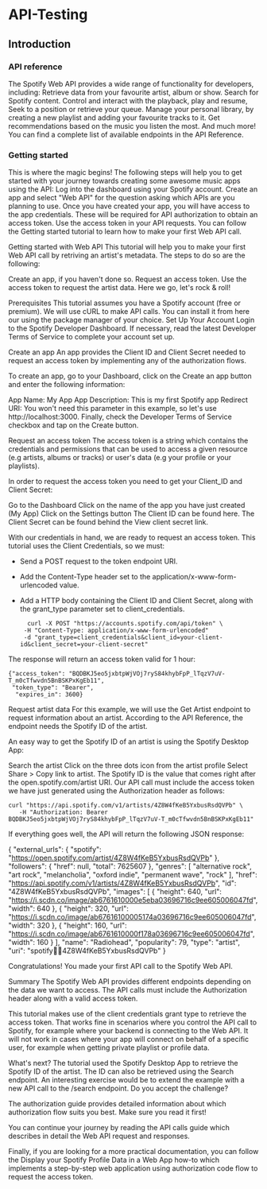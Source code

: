 # API-Testing

 ## Introduction

### API reference
The Spotify Web API provides a wide range of functionality for developers, including:
 Retrieve data from your favourite artist, album or show.
 Search for Spotify content.
 Control and interact with the playback, play and resume, Seek to a position or retrieve your queue.
 Manage your personal library, by creating a new playlist and adding your favourite tracks to it.
 Get recommendations based on the music you listen the most.
 And much more! You can find a complete list of available endpoints in the API Reference.

### Getting started
This is where the magic begins! The following steps will help you to get started with your journey towards creating some awesome music apps using the API:
 Log into the dashboard using your Spotify account.
 Create an app and select "Web API" for the question asking which APIs are you planning to use. Once you have created your app, you will have access to the app credentials. These will be required for API 
 authorization to obtain an access token.
 Use the access token in your API requests.
 You can follow the Getting started tutorial to learn how to make your first Web API call.

 Getting started with Web API
This tutorial will help you to make your first Web API call by retriving an artist's metadata. The steps to do so are the following:

Create an app, if you haven't done so.
Request an access token.
Use the access token to request the artist data.
Here we go, let's rock & roll!

Prerequisites
This tutorial assumes you have a Spotify account (free or premium).
We will use cURL to make API calls. You can install it from here our using the package manager of your choice.
Set Up Your Account
Login to the Spotify Developer Dashboard. If necessary, read the latest Developer Terms of Service to complete your account set up.

Create an app
An app provides the Client ID and Client Secret needed to request an access token by implementing any of the authorization flows.

To create an app, go to your Dashboard, click on the Create an app button and enter the following information:

App Name: My App
App Description: This is my first Spotify app
Redirect URI: You won't need this parameter in this example, so let's use http://localhost:3000.
Finally, check the Developer Terms of Service checkbox and tap on the Create button.

Request an access token
The access token is a string which contains the credentials and permissions that can be used to access a given resource (e.g artists, albums or tracks) or user's data (e.g your profile or your playlists).

In order to request the access token you need to get your Client_ID and Client Secret:

Go to the Dashboard
Click on the name of the app you have just created (My App)
Click on the Settings button
The Client ID can be found here. The Client Secret can be found behind the View client secret link.

With our credentials in hand, we are ready to request an access token. This tutorial uses the Client Credentials, so we must:
- Send a POST request to the token endpoint URI.
- Add the Content-Type header set to the application/x-www-form-urlencoded value.
- Add a HTTP body containing the Client ID and Client Secret, along with the grant_type parameter set to client_credentials.

        curl -X POST "https://accounts.spotify.com/api/token" \
       -H "Content-Type: application/x-www-form-urlencoded"
       -d "grant_type=client_credentials&client_id=your-client-id&client_secret=your-client-secret"


The response will return an access token valid for 1 hour:
  
    {"access_token": "BQDBKJ5eo5jxbtpWjVOj7ryS84khybFpP_lTqzV7uV-T_m0cTfwvdn5BnBSKPxKgEb11",
     "token_type": "Bearer",
      "expires_in": 3600}


Request artist data
For this example, we will use the Get Artist endpoint to request information about an artist. According to the API Reference, the endpoint needs the Spotify ID of the artist.

An easy way to get the Spotify ID of an artist is using the Spotify Desktop App:

Search the artist
Click on the three dots icon from the artist profile
Select Share > Copy link to artist. The Spotify ID is the value that comes right after the open.spotify.com/artist URI.
Our API call must include the access token we have just generated using the Authorization header as follows:

    curl "https://api.spotify.com/v1/artists/4Z8W4fKeB5YxbusRsdQVPb" \
       -H "Authorization: Bearer  BQDBKJ5eo5jxbtpWjVOj7ryS84khybFpP_lTqzV7uV-T_m0cTfwvdn5BnBSKPxKgEb11"

If everything goes well, the API will return the following JSON response:

{
  "external_urls": {
    "spotify": "https://open.spotify.com/artist/4Z8W4fKeB5YxbusRsdQVPb"
  },
  "followers": {
    "href": null,
    "total": 7625607
  },
  "genres": [
    "alternative rock",
    "art rock",
    "melancholia",
    "oxford indie",
    "permanent wave",
    "rock"
  ],
  "href": "https://api.spotify.com/v1/artists/4Z8W4fKeB5YxbusRsdQVPb",
  "id": "4Z8W4fKeB5YxbusRsdQVPb",
  "images": [
    {
      "height": 640,
      "url": "https://i.scdn.co/image/ab6761610000e5eba03696716c9ee605006047fd",
      "width": 640
    },
    {
      "height": 320,
      "url": "https://i.scdn.co/image/ab67616100005174a03696716c9ee605006047fd",
      "width": 320
    },
    {
      "height": 160,
      "url": "https://i.scdn.co/image/ab6761610000f178a03696716c9ee605006047fd",
      "width": 160
    }
  ],
  "name": "Radiohead",
  "popularity": 79,
  "type": "artist",
  "uri": "spotify:artist:4Z8W4fKeB5YxbusRsdQVPb"
}

Congratulations! You made your first API call to the Spotify Web API.

Summary
The Spotify Web API provides different endpoints depending on the data we want to access. The API calls must include the Authorization header along with a valid access token.

This tutorial makes use of the client credentials grant type to retrieve the access token. That works fine in scenarios where you control the API call to Spotify, for example where your backend is connecting to the Web API. It will not work in cases where your app will connect on behalf of a specific user, for example when getting private playlist or profile data.

What's next?
The tutorial used the Spotify Desktop App to retrieve the Spotify ID of the artist. The ID can also be retrieved using the Search endpoint. An interesting exercise would be to extend the example with a new API call to the /search endpoint. Do you accept the challenge?

The authorization guide provides detailed information about which authorization flow suits you best. Make sure you read it first!

You can continue your journey by reading the API calls guide which describes in detail the Web API request and responses.

Finally, if you are looking for a more practical documentation, you can follow the Display your Spotify Profile Data in a Web App how-to which implements a step-by-step web application using authorization code flow to request the access token.
